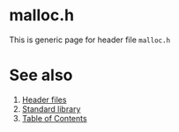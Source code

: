 # malloc.h
This is generic page for header file `malloc.h`
# See also
1. [Header files](README.md)
2. [Standard library](../README.md)
3. [Table of Contents](../../README.md)
